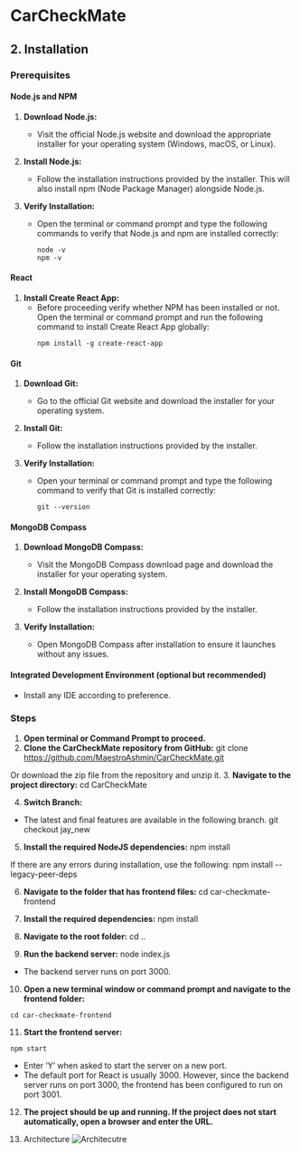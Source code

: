 # CarCheckMate
## 2. Installation <a name="installation"></a>

### Prerequisites

#### Node.js and NPM

1. **Download Node.js:**
   - Visit the official Node.js website and download the appropriate installer for your operating system (Windows, macOS, or Linux).
  
2. **Install Node.js:**
   - Follow the installation instructions provided by the installer. This will also install npm (Node Package Manager) alongside Node.js.
  
3. **Verify Installation:**
   - Open the terminal or command prompt and type the following commands to verify that Node.js and npm are installed correctly:
     ```
     node -v
     npm -v
     ```

#### React

1. **Install Create React App:**
   - Before proceeding verify whether NPM has been installed or not. Open the terminal or command prompt and run the following command to install Create React App globally:
     ```
     npm install -g create-react-app
     ```

#### Git

1. **Download Git:**
   - Go to the official Git website and download the installer for your operating system.
  
2. **Install Git:**
   - Follow the installation instructions provided by the installer.
  
3. **Verify Installation:**
   - Open your terminal or command prompt and type the following command to verify that Git is installed correctly:
     ```
     git --version
     ```

#### MongoDB Compass

1. **Download MongoDB Compass:**
   - Visit the MongoDB Compass download page and download the installer for your operating system.
  
2. **Install MongoDB Compass:**
   - Follow the installation instructions provided by the installer.
  
3. **Verify Installation:**
   - Open MongoDB Compass after installation to ensure it launches without any issues.

#### Integrated Development Environment (optional but recommended)

- Install any IDE according to preference.

### Steps

1. **Open terminal or Command Prompt to proceed.**
2. **Clone the CarCheckMate repository from GitHub:**
git clone https://github.com/MaestroAshmin/CarCheckMate.git


Or download the zip file from the repository and unzip it.
3. **Navigate to the project directory:**
cd CarCheckMate


4. **Switch Branch:**
- The latest and final features are available in the following branch.
git checkout jay_new


5. **Install the required NodeJS dependencies:**
npm install


If there are any errors during installation, use the following:
npm install --legacy-peer-deps


6. **Navigate to the folder that has frontend files:**
cd car-checkmate-frontend


7. **Install the required dependencies:**
npm install


8. **Navigate to the root folder:**
cd ..


9. **Run the backend server:**
node index.js


- The backend server runs on port 3000.
10. **Open a new terminal window or command prompt and navigate to the frontend folder:**
 ```
 cd car-checkmate-frontend
 ```
11. **Start the frontend server:**
 ```
 npm start
 ```
 - Enter ‘Y’ when asked to start the server on a new port.
 - The default port for React is usually 3000. However, since the backend server runs on port 3000, the frontend has been configured to run on port 3001.
12. **The project should be up and running. If the project does not start automatically, open a browser and enter the URL.**
   
1. Architecture
![Architecutre](https://github.com/MaestroAshmin/CarCheckMate/assets/132564788/d564acca-7040-4c9c-95e7-2793d496a51d)

